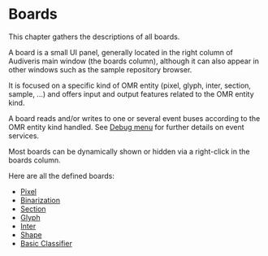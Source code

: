 # Boards

This chapter gathers the descriptions of all boards.

A board is a small UI panel, generally located in the right column of Audiveris main window
(the boards column), although it can also appear in other windows such as the sample repository
browser.

It is focused on a specific kind of OMR entity (pixel, glyph, inter, section, sample, ...) and
offers input and output features related to the OMR entity kind.

A board reads and/or writes to one or several event buses according to the OMR entity kind handled.
See [Debug menu](/menus/debug.md) for further details on event services.

Most boards can be dynamically shown or hidden via a right-click in the boards column.

Here are all the defined boards:
* [Pixel](pixel.md)
* [Binarization](binarization.md)
* [Section](section.md)
* [Glyph](glyph.md)
* [Inter](inter.md)
* [Shape](shape.md)
* [Basic Classifier](classifier.md)
